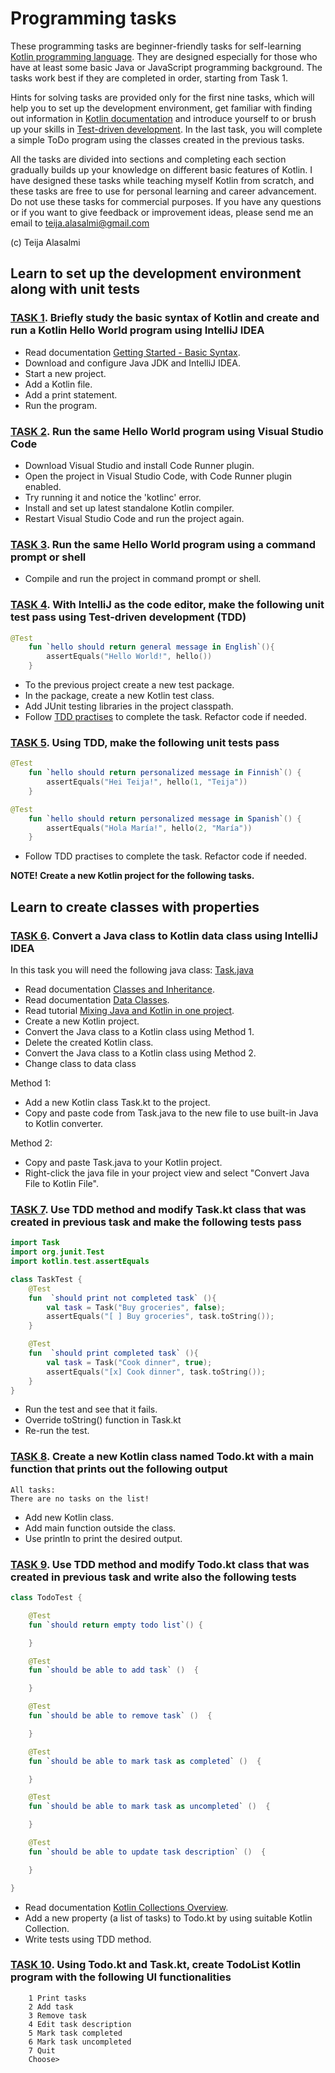 # Programming tasks

These programming tasks are beginner-friendly tasks for self-learning [Kotlin programming language](https://kotlinlang.org/). They are designed especially for those who have at least some basic Java or JavaScript programming background. The tasks work best if they are completed in order, starting from Task 1.

Hints for solving tasks are provided only for the first nine tasks, which will help you to set up the development environment, get familiar with finding out information in [Kotlin documentation](https://kotlinlang.org/docs/reference/) and introduce yourself to or brush up your skills in [Test-driven development](https://en.wikipedia.org/wiki/Test-driven_development). In the last task, you will complete a simple ToDo program using the classes created in the previous tasks.

All the tasks are divided into sections and completing each section gradually builds up your knowledge on different basic features of Kotlin. I have designed these tasks while teaching myself Kotlin from scratch, and these tasks are free to use for personal learning and career advancement. Do not use these tasks for commercial purposes. If you have any questions or if you want to give feedback or improvement ideas, please send me an email to teija.alasalmi@gmail.com

(c) Teija Alasalmi

## Learn to set up the development environment along with unit tests

### [TASK 1](#task-1). Briefly study the basic syntax of Kotlin and create and run a Kotlin Hello World program using IntelliJ IDEA

- Read documentation [Getting Started - Basic Syntax](https://kotlinlang.org/docs/reference/basic-syntax.html).
- Download and configure Java JDK and IntelliJ IDEA.
- Start a new project.
- Add a Kotlin file.
- Add a print statement.
- Run the program.

### [TASK 2](#task-2). Run the same Hello World program using Visual Studio Code

- Download Visual Studio and install Code Runner plugin.
- Open the project in Visual Studio Code, with Code Runner plugin enabled.
- Try running it and notice the 'kotlinc' error.
- Install and set up latest standalone Kotlin compiler.
- Restart Visual Studio Code and run the project again.

### [TASK 3](#task-3). Run the same Hello World program using a command prompt or shell

- Compile and run the project in command prompt or shell.

### [TASK 4](#task-4). With IntelliJ as the code editor, make the following unit test pass using Test-driven development (TDD)

```kotlin
@Test
    fun `hello should return general message in English`(){
        assertEquals("Hello World!", hello())
    }
```

- To the previous project create a new test package.
- In the package, create a new Kotlin test class.
- Add JUnit testing libraries in the project classpath.
- Follow [TDD practises](https://www.jamesshore.com/Agile-Book/test_driven_development.html) to complete the task. Refactor code if needed.

### [TASK 5](#task-5). Using TDD, make the following unit tests pass

```kotlin
@Test
    fun `hello should return personalized message in Finnish`() {
        assertEquals("Hei Teija!", hello(1, "Teija"))
    }

@Test
    fun `hello should return personalized message in Spanish`() {
        assertEquals("Hola María!", hello(2, "María"))
    }
```

- Follow TDD practises to complete the task. Refactor code if needed.

**NOTE! Create a new Kotlin project for the following tasks.**

## Learn to create classes with properties

### [TASK 6](#task-6). Convert a Java class to Kotlin data class using IntelliJ IDEA

In this task you will need the following java class: [Task.java](/java-examples/Task.java)

- Read documentation [Classes and Inheritance](https://kotlinlang.org/docs/reference/classes.html).
- Read documentation [Data Classes](https://kotlinlang.org/docs/reference/data-classes.html).
- Read tutorial [Mixing Java and Kotlin in one project](https://kotlinlang.org/docs/tutorials/mixing-java-kotlin-intellij.html).
- Create a new Kotlin project.
- Convert the Java class to a Kotlin class using Method 1.
- Delete the created Kotlin class.
- Convert the Java class to a Kotlin class using Method 2.
- Change class to data class

Method 1:

- Add a new Kotlin class Task.kt to the project.
- Copy and paste code from Task.java to the new file to use built-in Java to Kotlin converter.

Method 2:

- Copy and paste Task.java to your Kotlin project.
- Right-click the java file in your project view and select "Convert Java File to Kotlin File".

### [TASK 7](#task-7). Use TDD method and modify Task.kt class that was created in previous task and make the following tests pass

```kotlin
import Task
import org.junit.Test
import kotlin.test.assertEquals

class TaskTest {
    @Test
    fun  `should print not completed task` (){
        val task = Task("Buy groceries", false);
        assertEquals("[ ] Buy groceries", task.toString());
    }

    @Test
    fun  `should print completed task` (){
        val task = Task("Cook dinner", true);
        assertEquals("[x] Cook dinner", task.toString());
    }
}
```

- Run the test and see that it fails.
- Override toString() function in Task.kt
- Re-run the test.

### [TASK 8](#task-8). Create a new Kotlin class named Todo.kt with a main function that prints out the following output

```text
All tasks:
There are no tasks on the list!
```

- Add new Kotlin class.
- Add main function outside the class.
- Use println to print the desired output.

### [TASK 9](#task-9). Use TDD method and modify Todo.kt class that was created in previous task and write also the following tests

```kotlin
class TodoTest {

    @Test
    fun `should return empty todo list`() {

    }

    @Test
    fun `should be able to add task` ()  {

    }

    @Test
    fun `should be able to remove task` ()  {

    }

    @Test
    fun `should be able to mark task as completed` ()  {

    }

    @Test
    fun `should be able to mark task as uncompleted` ()  {

    }

    @Test
    fun `should be able to update task description` ()  {

    }

}
```

- Read documentation [Kotlin Collections Overview](https://kotlinlang.org/docs/reference/collections-overview.html).
- Add a new property (a list of tasks) to Todo.kt by using suitable Kotlin Collection.
- Write tests using TDD method.

### [TASK 10](#task-10). Using Todo.kt and Task.kt, create TodoList Kotlin program with the following UI functionalities

```pseudo
    1 Print tasks
    2 Add task
    3 Remove task
    4 Edit task description
    5 Mark task completed
    6 Mark task uncompleted
    7 Quit
    Choose>
```
